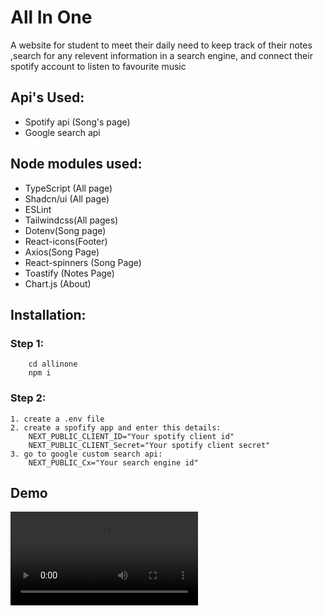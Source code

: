 # All In One 
A website for student to meet their daily need to keep track of their notes ,search for any relevent information in a search engine, and connect their spotify account to listen to favourite music

## Api's Used:
* Spotify api (Song's page)
* Google search api

## Node modules used:
* TypeScript (All page)
* Shadcn/ui (All page)
* ESLint 
* Tailwindcss(All pages)
* Dotenv(Song page)
* React-icons(Footer)
* Axios(Song Page)
* React-spinners (Song Page)
* Toastify (Notes Page)
* Chart.js (About)

## Installation:
### Step 1:
```
    cd allinone
    npm i
```
### Step 2:
```
1. create a .env file 
2. create a spofify app and enter this details:
    NEXT_PUBLIC_CLIENT_ID="Your spotify client id"
    NEXT_PUBLIC_CLIENT_Secret="Your spotify client secret"
3. go to google custom search api:  
    NEXT_PUBLIC_Cx="Your search engine id"
```

## Demo
<video controls src="Recording 2025-04-07 105328.mp4" title="Demo"></video>